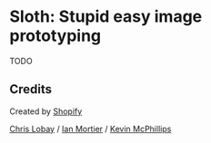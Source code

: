 # Sloth: Stupid easy image prototyping

TODO

## Credits

Created by [Shopify](http://shopify.com)

[Chris Lobay](https://github.com/christopherlobay)
 /
[Ian Mortier](https://github.com/healthcare)
 /
[Kevin McPhillips](https://github.com/kmcphillips)
